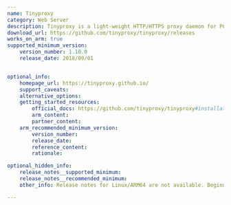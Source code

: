 ```yaml
---
name: Tinyproxy
category: Web Server
description: Tinyproxy is a light-weight HTTP/HTTPS proxy daemon for POSIX operating systems.
download_url: https://github.com/tinyproxy/tinyproxy/releases
works_on_arm: true
supported_minimum_version:
    version_number: 1.10.0
    release_date: 2018/09/01


optional_info:
    homepage_url: https://tinyproxy.github.io/
    support_caveats:
    alternative_options:
    getting_started_resources:
        official_docs: https://github.com/tinyproxy/tinyproxy#installation
        arm_content:
        partner_content:
    arm_recommended_minimum_version:
        version_number:
        release_date:
        reference_content:
        rationale:

optional_hidden_info:
    release_notes__supported_minimum:
    release_notes__recommended_minimum:
    other_info: Release notes for Linux/ARM64 are not available. Beginning from version 1.10.0, Tinyproxy can be successfully built from the source (via tar) on the Neoverse N1. Before v1.10.0, Tinyproxy fails to build commonly on both AMD64 and ARM64.

---
```

